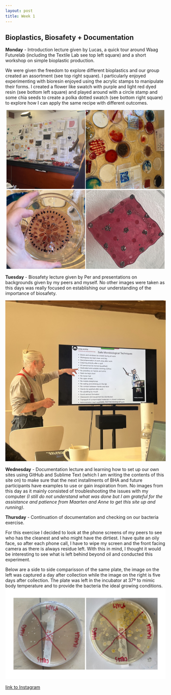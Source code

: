 ```yaml
---
layout: post
title: Week 1
---
```


## Bioplastics, Biosafety + Documentation


**Monday** - Introduction lecture given by Lucas, a quick tour around Waag Futurelab (including the Textile Lab see top left square) and a short workshop on simple bioplastic production.

We were given the freedom to explore different bioplastics and our group created an assortment (see top right square). I particularly enjoyed experimenting with bioresin enjoyed using the acrylic stamps to manipulate their forms. I created a flower like swatch with purple and light red dyed resin (see bottom left square) and played around with a circle stamp and some chia seeds to create a polka dotted swatch (see bottom right square) to explore how I can apply the same recipe with different outcomes.

![BioplasticsWorkshop](../images/BioplasticsWorkshop.jpg)


**Tuesday** - Biosafety lecture given by Per and presentations on backgrounds given by my peers and myself. No other images were taken as this days was really focused on establishing our understanding of the importance of biosafety. 

![BioSafetyLecture](../images/BioSafetyLecture.jpg)

**Wednesday** - Documentation lecture and learning how to set up our own sites using GitHub and Sublime Text (which I am writing the contents of this site on) to make sure that the next installments of BHA and future participants have examples to use or gain inspiration from. No images from this day as it mainly consisted of troubleshooting the issues with my computer *(I still do not understand what was done but I am grateful for the assistance and patience from Maarten and Anne to get this site up and running)*.



**Thursday** - Continuation of documentation and checking on our bacteria exercise. 

For this exercise I decided to look at the phone screens of my peers to see who has the cleanest and who might have the dirtiest. I have quite an oily face, so after each phone call, I have to wipe my screen and the front facing camera as there is always residue left. With this in mind, I thought it would be interesting to see what is left behind beyond oil and conducted this experiment. 

Below are a side to side comparisson of the same plate, the image on the left was captured a day after collection while the image on the right is five days after collection. The plate was left in the incubator at 37º to mimic body temperature and to provide the bacteria the ideal growing conditions.
![EditedBacteriaExercisePlate2](../images/EditedBacteriaExercisePlate2.jpg)


[link to Instagram ](https://www.instagram.com/carolina.minana/)
